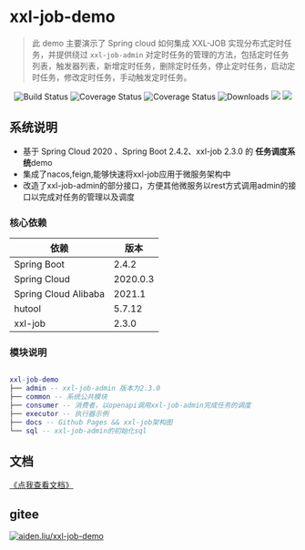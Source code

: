 # xxl-job-demo

> 此 demo 主要演示了 Spring cloud 如何集成 XXL-JOB 实现分布式定时任务，并提供绕过 `xxl-job-admin` 对定时任务的管理的方法，包括定时任务列表，触发器列表，新增定时任务，删除定时任务，停止定时任务，启动定时任务，修改定时任务，手动触发定时任务。

<p align="center">
 <img src="https://img.shields.io/badge/xxl%20job%20demo-1.0.0-success.svg" alt="Build Status">
 <img src="https://img.shields.io/badge/Spring%20Cloud-2020.0.3-blue.svg" alt="Coverage Status">
 <img src="https://img.shields.io/badge/Spring%20Cloud%20Alibaba-2021.1-blue.svg" alt="Coverage Status">
 <img src="https://img.shields.io/badge/Spring%20Boot-2.4.2-blue.svg" alt="Downloads">
 <img src="https://img.shields.io/github/license/aiden-liu413/xxl-job-demo"/>
 <img src="https://img.shields.io/github/stars/aiden-liu413/xxl-job-demo">   
</p>


## 系统说明

- 基于 Spring Cloud 2020 、Spring Boot 2.4.2、xxl-job 2.3.0 的 **任务调度系统**demo
- 集成了nacos,feign,能够快速将xxl-job应用于微服务架构中
- 改造了xxl-job-admin的部分接口，方便其他微服务以rest方式调用admin的接口以完成对任务的管理以及调度

### 核心依赖

| 依赖                   | 版本           |
| ---------------------- | ------------- |
| Spring Boot            | 2.4.2         |
| Spring Cloud           | 2020.0.3      |
| Spring Cloud Alibaba   | 2021.1        |
| hutool                 | 5.7.12         |
| xxl-job                   | 2.3.0        |

### 模块说明

```lua

xxl-job-demo
├── admin -- xxl-job-admin 版本为2.3.0
├── common -- 系统公共模块
├── consumer -- 消费者，以openapi调用xxl-job-admin完成任务的调度
├── executor -- 执行器示例
├── docs -- Github Pages && xxl-job架构图
└── sql -- xxl-job-admin的初始化sql
```

## 文档
[《点我查看文档》](https://aiden-liu413.github.io/xxl-job-demo/)

## gitee

[![aiden.liu/xxl-job-demo](https://gitee.com/aiden-liu/xxl-job-demo/widgets/widget_card.svg?colors=ffffff,1e252b,323d47,455059,d7deea,99a0ae)](https://gitee.com/aiden-liu/xxl-job-demo) 

